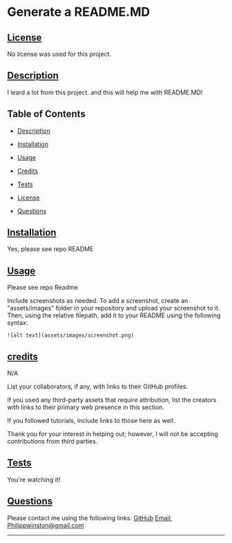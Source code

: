 # Generate a README.MD
  
  
## [License](#license)

No license was used for this project.


  ## [Description](#table-of-contents)
  
  I leard a lot from this project. and this will help me with README.MD!
  
  
  ## Table of Contents
  
  - [Description](#discription)
  - [Installation](#installation)
  - [Usage](#usage)
  - [Credits](#credits)
  
  - [Tests](#tests)
  - [License](#license)
  - [Questions](#questions)
  
  ## [Installation](#table-of-contents)
  
  Yes, please see repo README
    
  ## [Usage](#table-of-contents)
  
  Please see repo Readme

  Include screenshots as needed.
  To add a screenshot, create an "assets/images" folder in your repository and upload your screenshot to it. Then, using the relative filepath, add it to your README using the following syntax:

    ![alt text](assets/images/screenshot.png)
  
  ## [credits](#table-of-contents)
  
  N/A
  
  List your collaborators, if any, with links to their GitHub profiles.
  
  If you used any third-party assets that require attribution, list the creators with links to their primary web presence in this section.
  
  If you followed tutorials, include links to those here as well.

  Thank you for your interest in helping out; however, I will not be accepting contributions from third parties.
  


  

  ## [Tests](#table-of-contents)

  You're watching it!


  ## [Questions](#table-of-contents)

  Please contact me using the following links:
  [GitHub](https://github.com/Philippwinston)
  [Email: Philippwinston@gmail.com](mailto:Philippwinston@gmail.com)
  
---
